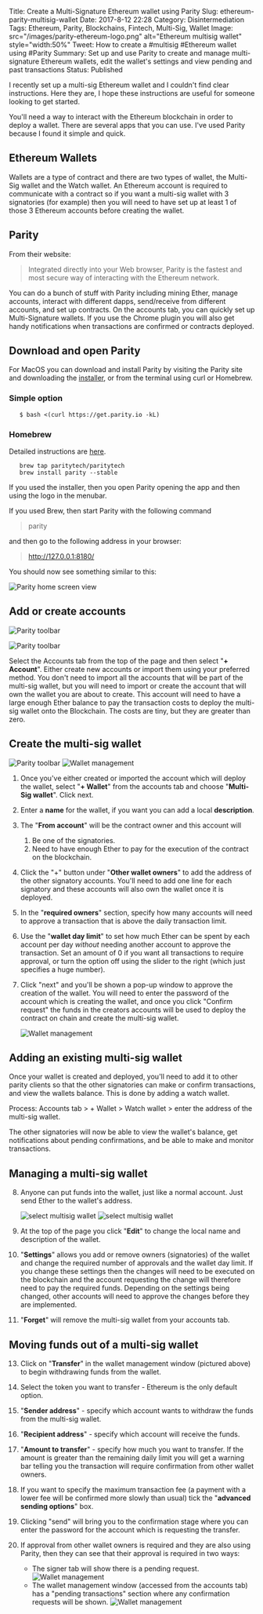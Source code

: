 Title: Create a Multi-Signature Ethereum wallet using Parity
Slug: ethereum-parity-multisig-wallet
Date: 2017-8-12 22:28
Category: Disintermediation
Tags: Ethereum, Parity, Blockchains, Fintech, Multi-Sig, Wallet
Image: src="/images/parity-ethereum-logo.png" alt="Ethereum multisig wallet" style="width:50%"
Tweet: How to create a #multisig #Ethereum wallet using #Parity
Summary: Set up and use Parity to create and manage multi-signature Ethereum wallets, edit the wallet's settings and view pending and past transactions
Status: Published

I recently set up a multi-sig Ethereum wallet and I couldn't find clear instructions.  Here they are, I hope these instructions are useful for someone looking to get started. 

You'll need a way to interact with the Ethereum blockchain in order to deploy a wallet. There are several apps that you can use. I've used Parity because I found it simple and quick. 

## Ethereum Wallets

Wallets are a type of contract and there are two types of wallet, the Multi-Sig wallet and the Watch wallet. An Ethereum account is required to communicate with a contract so if you want a multi-sig wallet with 3 signatories (for example) then you will need to have set up at least 1 of those 3 Ethereum accounts before creating the wallet. 

## Parity

From their website:

>Integrated directly into your Web browser, Parity is the fastest and most secure way of interacting with the Ethereum network.

You can do a bunch of stuff with Parity including mining Ether, manage accounts, interact with different dapps, send/receive from different accounts, and set up contracts. On the accounts tab, you can quickly set up Multi-Signature wallets. If you use the Chrome plugin you will also get handy notifications when transactions are confirmed or contracts deployed.

## Download and open Parity

For MacOS you can download and install Parity by visiting the Parity site and downloading the [installer](https://parity.io/parity.html), or from the terminal using curl or Homebrew.

### Simple option

```shell
   $ bash <(curl https://get.parity.io -kL)
```
### Homebrew

Detailed instructions are [here](https://github.com/paritytech/homebrew-paritytech).

```shell
   brew tap paritytech/paritytech
   brew install parity --stable
```

If you used the installer, then you open Parity opening the app and then using the logo in the menubar. 

If you used Brew, then start Parity with the following command 

> parity

and then go to the following address in your browser:

> http://127.0.0.1:8180/

You should now see something similar to this:

![Parity home screen view]({filename}../images/parity-home.jpeg)

## Add or create accounts

![Parity toolbar]({filename}../images/Parity-toolbar-accounts.jpeg)

![Parity toolbar]({filename}../images/parity-account-creation.jpeg)

Select the Accounts tab from the top of the page and then select "**+ Account**". Either create new accounts or import them using your preferred method. You don't need to import all the accounts that will be part of the multi-sig wallet, but you will need to import or create the account that will own the wallet you are about to create. This account will need to have a large enough Ether balance to pay the transaction costs to deploy the multi-sig wallet onto the Blockchain. The costs are tiny, but they are greater than zero.

## Create the multi-sig wallet
![Parity toolbar]({filename}../images/Parity-toolbar-wallet.jpeg)
![Wallet management]({filename}../images/parity-wallet-details.jpeg)

1. Once you've either created or imported the account which will deploy the wallet, select "**+ Wallet**" from the accounts tab and choose "**Multi-Sig wallet**". Click next.

2. Enter a **name** for the wallet, if you want you can add a local **description**. 

3. The "**From account**" will be the contract owner and this account will 
    1. Be one of the signatories.
    2. Need to have enough Ether to pay for the execution of the contract on the blockchain.

4. Click the "+" button under "**Other wallet owners**" to add the address of the other signatory accounts. You'll need to add one line for each signatory and these accounts will also own the wallet once it is deployed.

5. In the "**required owners**" section, specify how many accounts will need to approve a transaction that is above the daily transaction limit.

6. Use the "**wallet day limit**" to set how much Ether can be spent by each account per day _without_ needing another account to approve the transaction. Set an amount of 0 if you want all transactions to require approval, or turn the option off using the slider to the right (which just specifies a huge number).

7. Click "next" and you'll be shown a pop-up window to approve the creation of the wallet. You will need to enter the password of the account which is creating the wallet, and once you click "Confirm request" the funds in the creators accounts will be used to deploy the contract on chain and create the multi-sig wallet.

    ![Wallet management]({filename}../images/parity-conf-box.jpeg)

## Adding an existing multi-sig wallet

Once your wallet is created and deployed, you'll need to add it to other parity clients so that the other signatories can make or confirm transactions, and view the wallets balance. This is done by adding a watch wallet.

Process: Accounts tab > + Wallet > Watch wallet > enter the address of the multi-sig wallet. 

The other signatories will now be able to view the wallet's balance, get notifications about pending confirmations, and be able to make and monitor transactions.

## Managing a multi-sig wallet

8. Anyone can put funds into the wallet, just like a normal account. Just send Ether to the wallet's address.

    ![select multisig wallet]({filename}../images/parity-select-multisig.jpeg)
    ![select multisig wallet]({filename}../images/new-parity-wallet.jpeg)

9. At the top of the page you click "**Edit**" to change the local name and description of the wallet.

10. "**Settings**" allows you add or remove owners (signatories) of the wallet and change the required number of approvals and the wallet day limit. If you change these settings then the changes will need to be executed on the blockchain and the account requesting the change will therefore need to pay the required funds. Depending on the settings being changed, other accounts will need to approve the changes before they are implemented.

11. "**Forget**" will remove the multi-sig wallet from your accounts tab.

## Moving funds out of a multi-sig wallet

13. Click on "**Transfer**" in the wallet management window (pictured above) to begin withdrawing funds from the wallet. 

14. Select the token you want to transfer - Ethereum is the only default option.
15. "**Sender address**" - specify which account wants to withdraw the funds from the multi-sig wallet.
16. "**Recipient address**" - specify which account will receive the funds.
17. "**Amount to transfer**" - specify how much you want to transfer. If the amount is greater than the remaining daily limit you will get a warning bar telling you the transaction will require confirmation from other wallet owners.
18. If you want to specify the maximum transaction fee (a payment with a lower fee will be confirmed more slowly than usual) tick the "**advanced sending options**"  box.
19. Clicking "send" will bring you to the confirmation stage where you can enter the password for the account which is requesting the transfer.
20. If approval from other wallet owners is required and they are also using Parity, then they can see that their approval is required in two ways:
     - The signer tab will show there is a pending request.
        ![Wallet management]({filename}../images/parity-signer-alert.jpeg)
     - The wallet management window (accessed from the accounts tab) has a "pending transactions" section where any confirmation requests will be shown.
       ![Wallet management]({filename}../images/parity-wallet-management.jpeg)